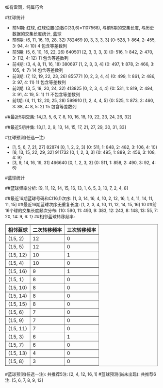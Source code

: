 <!-- 
.. title: 双色球2016059期(2016-05-24)数据分析报告
.. slug: slott-2016059-2016-05-24-report
.. date: 2016-05-25 08:00:00 UTC+08:00
.. tags: Lottery
.. link: 
.. description: 
.. type: text
-->

如有雷同，纯属巧合

<!-- TEASER_END-->

#红球统计

- 前N期: 红球, 红球位置(总数C(33,6)=1107568), 与前5期的交集长度, 与历史数据的交集长度统计, 蓝球
- 前6期: (6, 11, 16, 19, 28, 32) 782469 [0, 3, 3, 3, 3] {0: 528, 1: 864, 2: 455, 3: 94, 4: 10} 4 包含等差数列
- 前5期: (5, 6, 10, 16, 22, 26) 640501 [2, 3, 3, 3, 3] {0: 516, 1: 842, 2: 470, 3: 112, 4: 12} 11 包含等差数列
- 前4期: (3, 4, 8, 11, 16, 18) 380697 [1, 2, 3, 3, 4] {0: 497, 1: 878, 2: 466, 3: 105, 4: 7} 14 包含等差数列
- 前3期: (7, 12, 19, 22, 23, 26) 855771 [0, 2, 3, 4, 4] {0: 499, 1: 861, 2: 486, 3: 97, 4: 11} 11 包含等差数列
- 前2期: (3, 5, 18, 20, 24, 32) 413825 [0, 2, 3, 4, 4] {0: 531, 1: 819, 2: 494, 3: 91, 4: 19, 5: 1} 11 不包含等差数列
- 前1期: (4, 11, 12, 20, 25, 28) 599910 [1, 2, 4, 4, 5] {0: 525, 1: 873, 2: 460, 3: 88, 4: 8, 5: 2} 15 包含等差数列

##最近5期交集:
14,[3, 5, 6, 7, 8, 10, 16, 18, 19, 22, 23, 24, 26, 32]

##最近5期并集:
13,[1, 2, 9, 13, 14, 15, 17, 21, 27, 29, 30, 31, 33]

#红球预测(任选一注)

- [1, 5, 6, 7, 21, 27] 82874 [0, 1, 2, 2, 3] {0: 511, 1: 848, 2: 482, 3: 106, 4: 10}
- [8, 13, 15, 22, 29, 32] 911732 [0, 1, 2, 3, 3] {0: 495, 1: 889, 2: 456, 3: 108, 4: 9}
- [3, 9, 14, 16, 19, 31] 466640 [0, 1, 2, 3, 3] {0: 511, 1: 858, 2: 490, 3: 92, 4: 6}

#蓝球统计

##蓝球频率分析:
[9, 11, 12, 14, 15, 16, 13, 1, 6, 5, 3, 10, 7, 2, 4, 8]

##最近16期蓝球号码和C(16,1)次序:
 [1, 3, 14, 16, 4, 10, 2, 12, 16, 1, 4, 11, 14, 11, 11, 15]
##最近16期蓝球次序无重复长度:
 [1, 2, 3, 4, 10, 11, 12, 14, 15, 16] 10
##前16个球的交集长度频次分布:
{10: 590, 11: 493, 9: 383, 12: 243, 8: 148, 13: 55, 7: 20, 14: 9, 6: 1}
##相邻蓝球转移频率:
 <table border="1" class="table table-striped dataframe">
  <thead>
    <tr style="text-align: right;">
      <th>相邻蓝球</th>
      <th>二次转移频率</th>
      <th>三次转移频率</th>
    </tr>
  </thead>
  <tbody>
    <tr>
      <td>(15, 2)</td>
      <td>12</td>
      <td>0</td>
    </tr>
    <tr>
      <td>(15, 5)</td>
      <td>12</td>
      <td>0</td>
    </tr>
    <tr>
      <td>(15, 12)</td>
      <td>10</td>
      <td>1</td>
    </tr>
    <tr>
      <td>(15, 4)</td>
      <td>10</td>
      <td>0</td>
    </tr>
    <tr>
      <td>(15, 16)</td>
      <td>9</td>
      <td>1</td>
    </tr>
    <tr>
      <td>(15, 1)</td>
      <td>8</td>
      <td>0</td>
    </tr>
    <tr>
      <td>(15, 10)</td>
      <td>8</td>
      <td>0</td>
    </tr>
    <tr>
      <td>(15, 14)</td>
      <td>8</td>
      <td>0</td>
    </tr>
    <tr>
      <td>(15, 15)</td>
      <td>8</td>
      <td>0</td>
    </tr>
    <tr>
      <td>(15, 6)</td>
      <td>7</td>
      <td>0</td>
    </tr>
    <tr>
      <td>(15, 9)</td>
      <td>7</td>
      <td>0</td>
    </tr>
    <tr>
      <td>(15, 11)</td>
      <td>7</td>
      <td>0</td>
    </tr>
    <tr>
      <td>(15, 3)</td>
      <td>6</td>
      <td>1</td>
    </tr>
    <tr>
      <td>(15, 7)</td>
      <td>6</td>
      <td>0</td>
    </tr>
    <tr>
      <td>(15, 13)</td>
      <td>4</td>
      <td>0</td>
    </tr>
    <tr>
      <td>(15, 8)</td>
      <td>3</td>
      <td>0</td>
    </tr>
  </tbody>
</table>
#蓝球预测(任选一注):
共推荐5注: [2, 4, 12, 16, 1]
#蓝球预测(尚未出现):
共推荐6注: [5, 6, 7, 8, 9, 13]

